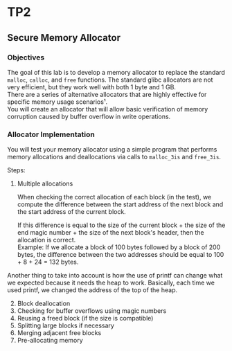 # TP2
## Secure Memory Allocator

### Objectives
The goal of this lab is to develop a memory allocator to replace the standard `malloc`, `calloc`, and `free` functions. The standard glibc allocators are not very efficient, but they work well with both 1 byte and 1 GB.  
There are a series of alternative allocators that are highly effective for specific memory usage scenarios¹.  
You will create an allocator that will allow basic verification of memory corruption caused by buffer overflow in write operations.

### Allocator Implementation
You will test your memory allocator using a simple program that performs memory allocations and deallocations via calls to `malloc_3is` and `free_3is`.

Steps:
1. Multiple allocations


   When checking the correct allocation of each block (in the test), we compute the difference between the start address of the next block and the start address of the current block.  

   If this difference is equal to the size of the current block + the size of the end magic number + the size of the next block's header, then the allocation is correct.  
   Example: If we allocate a block of 100 bytes followed by a block of 200 bytes, the difference between the two addresses should be equal to 100 + 8 + 24 = 132 bytes.

Another thing to take into account is how the use of printf can change what we expected because it needs the heap to work. Basically, each time we used printf, we changed the address of the top of the heap.

2. Block deallocation
3. Checking for buffer overflows using magic numbers
4. Reusing a freed block (if the size is compatible)
5. Splitting large blocks if necessary
6. Merging adjacent free blocks
7. Pre-allocating memory
